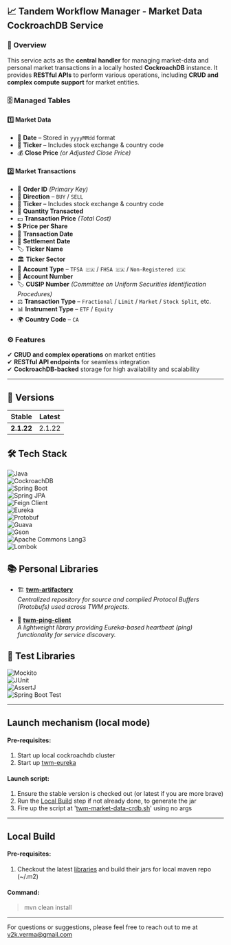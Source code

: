 ## 📈 Tandem Workflow Manager - Market Data CockroachDB Service

### 📌 Overview

This service acts as the **central handler** for managing market-data and personal market transactions in a locally
hosted **CockroachDB** instance.
It provides **RESTful APIs** to perform various operations, including **CRUD and complex compute support** for
market entities.

### 🗄️ Managed Tables

#### 1️⃣ **Market Data**

- 📅 **Date** – Stored in `yyyyMMdd` format
- 🔖 **Ticker** – Includes stock exchange & country code
- 💰 **Close Price** *(or Adjusted Close Price)*

#### 2️⃣ **Market Transactions**

- 🔢 **Order ID** *(Primary Key)*
- 🔼 **Direction** – `BUY` / `SELL`
- 🔖 **Ticker** – Includes stock exchange & country code
- 🔄 **Quantity Transacted**
- 💵 **Transaction Price** *(Total Cost)*
- 💲 **Price per Share**
- 📅 **Transaction Date**
- 📆 **Settlement Date**
- 🏷️ **Ticker Name**
- 🏛️ **Ticker Sector**
- 🏦 **Account Type** – `TFSA 🇨🇦` / `FHSA 🇨🇦` / `Non-Registered 🇨🇦`
- 🔢 **Account Number**
- 🏷️ **CUSIP Number** *(Committee on Uniform Securities Identification Procedures)*
- ⚖️ **Transaction Type** – `Fractional` / `Limit` / `Market` / `Stock Split`, etc.
- 📊 **Instrument Type** – `ETF` / `Equity`
- 🌍 **Country Code** – `CA`

### ⚙️ Features

✔ **CRUD and complex operations** on market entities  
✔ **RESTful API endpoints** for seamless integration  
✔ **CockroachDB-backed** storage for high availability and scalability

---

## 🚀 Versions

| Stable     | Latest |
|------------|--------|
| **2.1.22** | 2.1.22 |

## 🛠️ Tech Stack

![Java](https://img.shields.io/badge/Java-17-blue?style=for-the-badge&logo=openjdk)  
![CockroachDB](https://img.shields.io/badge/Database-CockroachDB-green?style=for-the-badge)  
![Spring Boot](https://img.shields.io/badge/Spring%20Boot-3-brightgreen?style=for-the-badge&logo=spring)  
![Spring JPA](https://img.shields.io/badge/Spring%20JPA-Enabled-orange?style=for-the-badge)  
![Feign Client](https://img.shields.io/badge/Feign%20Client-REST-red?style=for-the-badge)  
![Eureka](https://img.shields.io/badge/Eureka%20Client-Service%20Discovery-blueviolet?style=for-the-badge)  
![Protobuf](https://img.shields.io/badge/Protobuf-Protocol%20Buffers-red?style=for-the-badge)  
![Guava](https://img.shields.io/badge/Guava-Google%20Library-yellow?style=for-the-badge)  
![Gson](https://img.shields.io/badge/Gson-JSON%20Parsing-lightgrey?style=for-the-badge)  
![Apache Commons Lang3](https://img.shields.io/badge/Apache%20Commons%20Lang3-Utilities-orange?style=for-the-badge)  
![Lombok](https://img.shields.io/badge/Lombok-Reduces%20Boilerplate-red?style=for-the-badge)

## 📚 Personal Libraries

- 🏗️ **[twm-artifactory](https://github.com/crackCodeLogn/twm-artifactory/)**  
  *Centralized repository for source and compiled Protocol Buffers (Protobufs) used across TWM projects.*

- 🔗 **[twm-ping-client](https://github.com/crackCodeLogn/twm-ping-client/)**  
  *A lightweight library providing Eureka-based heartbeat (ping) functionality for service discovery.*

## 🧪 Test Libraries

![Mockito](https://img.shields.io/badge/Mockito-Mocking-blue?style=for-the-badge&logo=java)  
![JUnit](https://img.shields.io/badge/JUnit-Testing-red?style=for-the-badge&logo=java)  
![AssertJ](https://img.shields.io/badge/AssertJ-Fluent%20Assertions-orange?style=for-the-badge)  
![Spring Boot Test](https://img.shields.io/badge/Spring%20Boot%20Test-Integration-brightgreen?style=for-the-badge&logo=spring)


---

## Launch mechanism (local mode)

#### Pre-requisites:

1. Start up local cockroachdb cluster
2. Start up [twm-eureka](https://github.com/crackCodeLogn/twm-eureka-service)

#### Launch script:

1. Ensure the stable version is checked out (or latest if you are more brave)
2. Run the [Local Build](#local-build) step if not already done, to generate the jar
3. Fire up the script at '[twm-market-data-crdb.sh](bin/twm-market-data-crdb.sh)' using no args

---

## Local Build

#### Pre-requisites:

1. Checkout the latest [libraries](#-personal-libraries) and build their jars for local maven repo (~/.m2)

#### Command:

> mvn clean install

---
For questions or suggestions, please feel free to reach out to me at [v2k.verma@gmail.com](mailto:v2k.verma@gmail.com)
